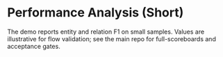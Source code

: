 # Performance Analysis (Short)
The demo reports entity and relation F1 on small samples. Values are illustrative for flow validation; see the main repo for full-scoreboards and acceptance gates.
